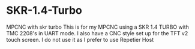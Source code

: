 # SKR-1.4-Turbo
MPCNC with skr turbo
This is for my MPCNC using a SKR 1.4 TURBO with TMC 2208's in UART mode.
I also have a CNC style set up for the TFT v2 touch screen.  I do not use it as I prefer to use Repetier Host
